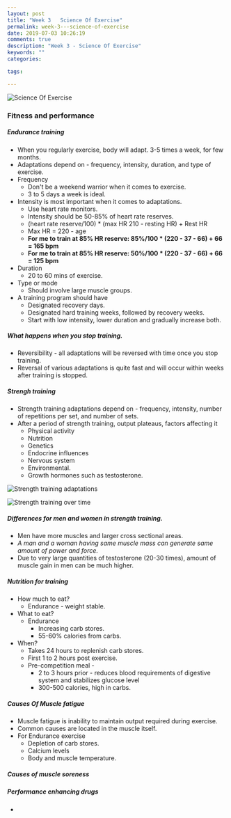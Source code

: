 ```yaml
---
layout: post
title: "Week 3   Science Of Exercise"
permalink: week-3---science-of-exercise
date: 2019-07-03 10:26:19
comments: true
description: "Week 3 - Science Of Exercise"
keywords: ""
categories:

tags:

---
```


![Science Of Exercise](/images/science-of-exercise.png)

### <span>Fitness and performance</span>


##### Endurance training
* When you regularly exercise, body will adapt. 3-5 times a week, for few months.
* Adaptations depend on - frequency, intensity, duration, and type of exercise.
* Frequency
  * Don't be a weekend warrior when it comes to exercise.
  * 3 to 5 days a week is ideal.
* Intensity is most important when it comes to adaptations.
  * Use heart rate monitors.
  * Intensity should be 50-85% of heart rate reserves.
  * (heart rate reserve/100) * (max HR 210 - resting HR) + Rest HR
  * Max HR = 220 - age
  * __For me to train at 85% HR reserve: 85%/100 * (220 - 37 - 66) + 66 = 165 bpm__
  * __For me to train at 85% HR reserve: 50%/100 * (220 - 37 - 66) + 66 = 125 bpm__
* Duration
  * 20 to 60 mins of exercise.
* Type or mode
  * Should involve large muscle groups.
* A training program should have
  * Designated recovery days.
  * Designated hard training weeks, followed by recovery weeks.
  * Start with low intensity, lower duration and gradually increase both.

##### What happens when you stop training.
* Reversibility - all adaptations will be reversed with time once you stop training.
* Reversal of various adaptations is quite fast and will occur within weeks after training is stopped.

##### Strengh training
* Strength training adaptations depend on - frequency, intensity, number of repetitions per set, and number of sets.
* After a period of strength training, output plateaus, factors affecting it
  * Physical activity
  * Nutrition
  * Genetics
  * Endocrine influences
  * Nervous system
  * Environmental.
  * Growth hormones such as testosterone.

![Strength training adaptations](/images/strength.png)

![Strength training over time](/images/strength2.png)

##### Differences for men and women in strength training.
* Men have more muscles and larger cross sectional areas.
* _A man and a woman having same muscle mass can generate same amount of power and force._
* Due to very large quantities of testosterone (20-30 times), amount of muscle gain in men can be much higher.

##### Nutrition for training
* How much to eat?
  * Endurance - weight stable.
* What to eat?
  * Endurance
    * Increasing carb stores.
    * 55-60% calories from carbs.
* When?
  * Takes 24 hours to replenish carb stores.
  * First 1 to 2 hours post exercise.
  * Pre-competition meal -
    * 2 to 3 hours prior - reduces blood requirements of digestive system and stabilizes glucose level
    * 300-500 calories, high in carbs.

##### Causes Of Muscle fatigue
* Muscle fatigue is inability to maintain output required during exercise.
* Common causes are located in the muscle itself.
* For Endurance exercise
  * Depletion of carb stores.
  * Calcium levels
  * Body and muscle temperature.

##### Causes of muscle soreness


##### Performance enhancing drugs
*
